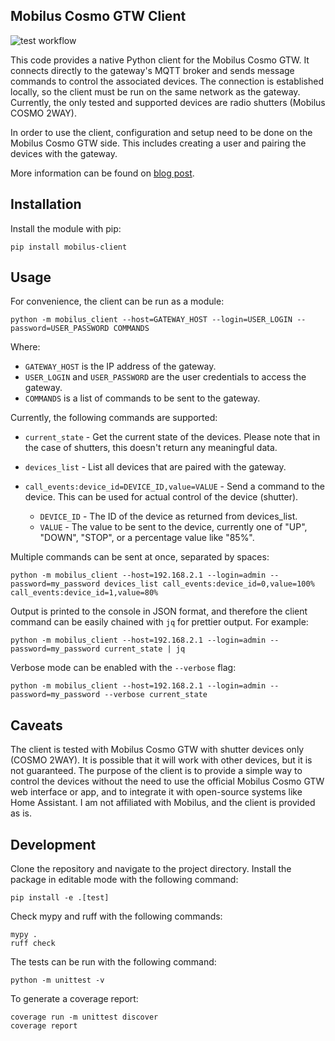 ## Mobilus Cosmo GTW Client

![test workflow](https://github.com/zpieslak/mobilus-client/actions/workflows/test.yml/badge.svg)

This code provides a native Python client for the Mobilus Cosmo GTW. It connects directly to the gateway's MQTT broker and sends message commands to control the associated devices. The connection is established locally, so the client must be run on the same network as the gateway. Currently, the only tested and supported devices are radio shutters (Mobilus COSMO 2WAY).

In order to use the client, configuration and setup need to be done on the Mobilus Cosmo GTW side. This includes creating a user and pairing the devices with the gateway.

More information can be found on [blog post](https://codegyver.com/2024/09/22/mobilus-cosmo-gtw-reverse-engineering-a-radio-shutter-device/).

## Installation

Install the module with pip:

    pip install mobilus-client

## Usage

For convenience, the client can be run as a module:

    python -m mobilus_client --host=GATEWAY_HOST --login=USER_LOGIN --password=USER_PASSWORD COMMANDS

Where:

* `GATEWAY_HOST` is the IP address of the gateway.
* `USER_LOGIN` and `USER_PASSWORD` are the user credentials to access the gateway.
* `COMMANDS` is a list of commands to be sent to the gateway.

Currently, the following commands are supported:

* `current_state` - Get the current state of the devices. Please note that in the case of shutters, this doesn't return any meaningful data.

* `devices_list` - List all devices that are paired with the gateway.

* `call_events:device_id=DEVICE_ID,value=VALUE` - Send a command to the device. This can be used for actual control of the device (shutter).

    * `DEVICE_ID` - The ID of the device as returned from devices_list.
    * `VALUE` - The value to be sent to the device, currently one of "UP", "DOWN", "STOP", or a percentage value like "85%".

Multiple commands can be sent at once, separated by spaces:

    python -m mobilus_client --host=192.168.2.1 --login=admin --password=my_password devices_list call_events:device_id=0,value=100% call_events:device_id=1,value=80%

Output is printed to the console in JSON format, and therefore the client command can be easily chained with `jq` for prettier output. For example:

    python -m mobilus_client --host=192.168.2.1 --login=admin --password=my_password current_state | jq

Verbose mode can be enabled with the `--verbose` flag:

    python -m mobilus_client --host=192.168.2.1 --login=admin --password=my_password --verbose current_state

## Caveats

The client is tested with Mobilus Cosmo GTW with shutter devices only (COSMO 2WAY). It is possible that it will work with other devices, but it is not guaranteed. The purpose of the client is to provide a simple way to control the devices without the need to use the official Mobilus Cosmo GTW web interface or app, and to integrate it with open-source systems like Home Assistant. I am not affiliated with Mobilus, and the client is provided as is.

## Development

Clone the repository and navigate to the project directory.
Install the package in editable mode with the following command:

    pip install -e .[test]

Check mypy and ruff with the following commands:

    mypy .
    ruff check

The tests can be run with the following command:

    python -m unittest -v

To generate a coverage report:

    coverage run -m unittest discover
    coverage report

